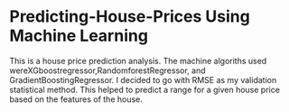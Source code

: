 # Predicting-House-Prices Using Machine Learning 

This is a house price prediction analysis. The machine algoriths used wereXGboostregressor,RandomforestRegressor, and GradientBoostingRegressor. I decided to go with RMSE as my validation statistical method. This helped to predict a range for a given house price based on the features of the house. 
